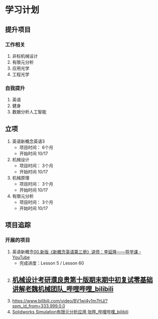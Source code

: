 # 学习计划
## 提升项目
### 工作相关
1. 非标机械设计
2. 有限元分析
3. 应用光学
4. 工程光学
### 自我提升
1. 英语
2. 健身
3. 数据分析人工智能
## 立项
1. 英语新概念英语3
	-	项目时间： 6个月
	-	开始时间 10/17
2. 机械设计
	-	项目时间： 3个月
	-	开始时间 10/17
3. 机械原理
 	-	项目时间： 3个月
	-	开始时间 10/17
4. 有限元分析
	-	项目时间： 3个月
	-	开始时间 10/17
## 项目追踪

### 开展的项目
1. 英语新概念[00.新版《新概念英语第三册》讲师：李延隆——导学课 - YouTube](https://www.youtube.com/watch?v=cf3v2Zyjpm0&list=PLK6q4vrvWZiOxz8hkNkkCep9QAqpg2tcx)
	- 完成进度：Lesson 5 / Lesson 60
2. [机械设计考研濮良贵第十版期末期中初复试零基础讲解老魏机械团队_哔哩哔哩_bilibili](https://www.bilibili.com/video/BV1wi4y1m7HJ/?spm_id_from=333.999.0.0)
	- 
4. https://www.bilibili.com/video/BV1wi4y1m7HJ/?spm_id_from=333.999.0.0
5. [Solidworks Simulation有限元分析应用 张晔_哔哩哔哩_bilibili](https://www.bilibili.com/video/BV125411V7jj/?spm_id_from=333.337.search-card.all.click)
<!--stackedit_data:
eyJoaXN0b3J5IjpbLTE2MzIzOTIyMTgsMjA4MzAyMDMyMywtMT
YxNDY0NDAzNywtNzcwMjE5NjEwLDQ5NzgxODgxMF19
-->